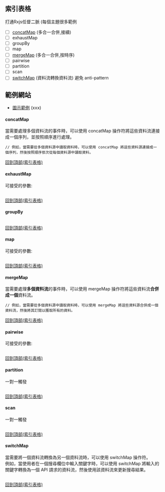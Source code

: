 ## 索引表格
打通Rxjs任督二脈 (每個主題很多範例
- [ ] [concatMap](#concatMap)  (多合一合併,接續)
- [ ] exhaustMap 
- [ ] groupBy
- [ ] map
- [ ] [mergeMap](#mergeMap) (多合一合併,按時序)
- [ ] pairwise 
- [ ] partition
- [ ] scan 
- [ ] [switchMap](#switchMap) (資料流轉換資料流) 避免 anti-pattern

## 範例網站
- [圖示範例][xxx] (xxx)
 
#### concatMap
當需要處理多個資料流的事件時，可以使用 concatMap 操作符將這些資料流連接成一個序列，並按照順序進行處理。  
```typescipt
// 例如，當需要從多個資料源中讀取資料時，可以使用 concatMap 將這些資料源連接成一個序列，然後按照順序依次從每個資料源中讀取資料。
```
[回到頂部(索引表格)](#索引表格)


#### exhaustMap
可接受的參數:
```typescipt

```
[回到頂部(索引表格)](#索引表格)

#### groupBy
```typescipt

```
[回到頂部(索引表格)](#索引表格)


#### map
可接受的參數:
```typescipt

```
[回到頂部(索引表格)](#索引表格)


#### mergeMap
當需要處理**多個資料流**的事件時，可以使用 mergeMap 操作符將這些資料流**合併成一個**資料流。  
```typescipt
// 例如，當需要從多個資料源中讀取資料時，可以使用 mergeMap 將這些資料源合併成一個資料流，然後將其訂閱以獲取所有的資料。
```
[回到頂部(索引表格)](#索引表格)


#### pairwise
可接受的參數:
```typescipt

```
[回到頂部(索引表格)](#索引表格)


#### partition
一對一觸發
```typescipt

```
[回到頂部(索引表格)](#索引表格)


#### scan
一對一觸發
```typescipt

```
[回到頂部(索引表格)](#索引表格)

#### switchMap
當需要將一個資料流轉換為另一個資料流時，可以使用 switchMap 操作符。  
例如，當使用者在一個搜尋欄位中輸入關鍵字時，可以使用 switchMap 將輸入的關鍵字轉換為一個 API 請求的資料流，然後使用該資料流來更新搜尋結果。
```typescipt

```
[回到頂部(索引表格)](#索引表格)


[xxx]: https://
